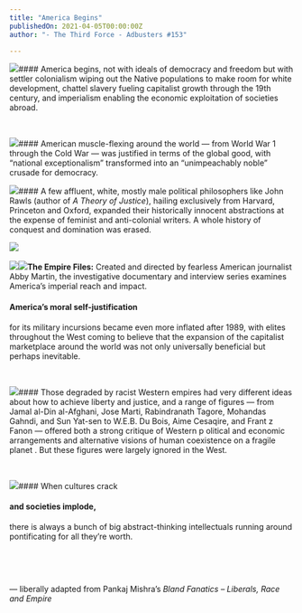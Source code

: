 ```yaml
---
title: "America Begins"
publishedOn: 2021-04-05T00:00:00Z
author: "- The Third Force - Adbusters #153"

---
```


![](/images/articles/606b7dcf18aa49dce5328f9e_colonialism_slavery_540x436_1.gif)#### America begins,
not with ideals of democracy and freedom but with settler colonialism wiping out the Native populations to make room for white development, chattel slavery fueling capitalist growth through the 19th century, and imperialism enabling the economic exploitation of societies abroad.

‍

![](/images/articles/606b7dec495faf836cf69051_old_universities_crest_600x413_1.gif)#### American muscle-flexing
around the world — from World War 1 through the Cold War — was justified in terms of the global good, with “national exceptionalism” transformed into an “unimpeachably noble” crusade for democracy.

![](/images/articles/606b7ed75ef990c802fead21_old_harvard_univerty_crest_420x385_1.gif)#### A few affluent, white, mostly male political
philosophers like John Rawls (author of *A Theory of Justice*), hailing exclusively from Harvard, Princeton and Oxford, expanded their historically innocent abstractions at the expense of feminist and anti-colonial writers. A whole history of conquest and domination was erased.

![](/images/articles/606b7eefa46f94731fc84872_old_university_crest_princeton_oxford_390x409_1.gif)‍

![](/images/articles/606b7f035e8d1c4a10e4c79c_old_newyorktimes_logo_450x485_1.gif)![](/images/articles/606b7f1d31b12ef96fccc5c9_old_the_empire_files_logo_240x247_1.gif)**The Empire Files:** Created and directed by fearless American journalist Abby Martin, the investigative documentary and interview series examines America’s imperial reach and impact.‍

#### America’s moral self-justification
for its military incursions became even more inflated after 1989, with elites throughout the West coming to believe that the expansion of the capitalist marketplace around the world was not only universally beneficial but perhaps inevitable.

‍

![](/images/articles/606b7f48b83a23471c7e3d3e_jamal_jose_tagore_sun_gandhi_bois_aime_frantz_600x630_1.gif)#### Those degraded by racist Western empires
had very different ideas about how to achieve liberty and justice, and a range of figures — from Jamal al-Din al-Afghani, Jose Marti, Rabindranath Tagore, Mohandas Gahndi, and Sun Yat-sen to W.E.B. Du Bois, Aime Cesaqire, and Frant z Fanon — offered both a strong critique of Western p olitical and economic arrangements and alternative visions of human coexistence on a fragile planet . But these figures were largely ignored in the West.

‍

![](/images/articles/606b7f704ba70f9ff8618c94_david_thomas_zanny_fareed_paul_wolf_600x630_1.gif)#### When cultures crack
#### and societies implode,
there is always a bunch of big abstract-thinking intellectuals running around pontificating for all they’re worth.

‍

‍

— liberally adapted from Pankaj Mishra’s *Bland Fanatics – Liberals, Race and Empire*